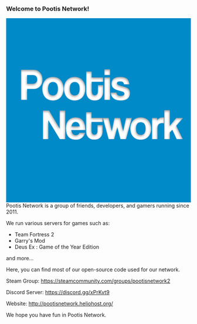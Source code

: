 ### Welcome to Pootis Network!

<img src="./logo.png" align="right"/>

Pootis Network is a group of friends, developers, and gamers running since 2011. 

We run various servers for games such as:
  - Team Fortress 2
  - Garry's Mod
  - Deus Ex : Game of the Year Edition
  
and more...

Here, you can find most of our open-source code used for our network.

Steam Group: https://steamcommunity.com/groups/pootisnetwork2

Discord Server: https://discord.gg/xPrKvt9

Website: http://pootisnetwork.heliohost.org/

We hope you have fun in Pootis Network.
